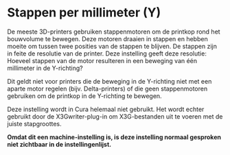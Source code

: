 Stappen per millimeter (Y)
====
De meeste 3D-printers gebruiken stappenmotoren om de printkop rond het bouwvolume te bewegen. Deze motoren draaien in stappen en hebben moeite om tussen twee posities van de stappen te blijven. De stappen zijn in feite de resolutie van de printer. Deze instelling geeft deze resolutie: Hoeveel stappen van de motor resulteren in een beweging van één millimeter in de Y-richting?

Dit geldt niet voor printers die de beweging in de Y-richting niet met een aparte motor regelen (bijv. Delta-printers) of die geen stappenmotoren gebruiken om de printkop in de Y-richting te bewegen.

Deze instelling wordt in Cura helemaal niet gebruikt. Het wordt echter gebruikt door de X3Gwriter-plug-in om X3G-bestanden uit te voeren met de juiste stapgroottes.

**Omdat dit een machine-instelling is, is deze instelling normaal gesproken niet zichtbaar in de instellingenlijst.**
